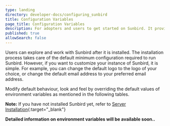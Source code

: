 ```yaml
---
type: landing
directory: developer-docs/configuring_sunbird
title: Configuration Variables
page_title: Configuration Variables
description: For adopters and users to get started on Sunbird. It provides the list of configuration that need to be done to customize the sunbird 
published: true
allowSearch: false
---
```


Users can explore and work with Sunbird after it is installed. The installation process takes care of the default minimum configuration required to run Sunbird. However, if you want to customize your instance of Sunbird, it is simple. For example, you can change the default logo to the logo of your choice, or change the default email address to your preferred email address.

Modify default behaviour, look and feel by overriding the default values of environment variables as mentioned in the following tables.

**Note:** If you have not installed Sunbird yet, refer to [Server Installation](\pages\developer-docs\installation\server_installation){:target="_blank"}

**Detailed information on environment variables will be available soon..**

